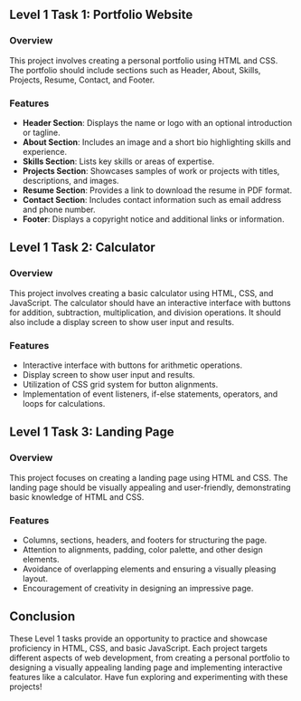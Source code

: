 
## Level 1 Task 1: Portfolio Website

### Overview
This project involves creating a personal portfolio using HTML and CSS. The portfolio should include sections such as Header, About, Skills, Projects, Resume, Contact, and Footer.

### Features
- **Header Section**: Displays the name or logo with an optional introduction or tagline.
- **About Section**: Includes an image and a short bio highlighting skills and experience.
- **Skills Section**: Lists key skills or areas of expertise.
- **Projects Section**: Showcases samples of work or projects with titles, descriptions, and images.
- **Resume Section**: Provides a link to download the resume in PDF format.
- **Contact Section**: Includes contact information such as email address and phone number.
- **Footer**: Displays a copyright notice and additional links or information.

## Level 1 Task 2: Calculator

### Overview
This project involves creating a basic calculator using HTML, CSS, and JavaScript. The calculator should have an interactive interface with buttons for addition, subtraction, multiplication, and division operations. It should also include a display screen to show user input and results.

### Features
- Interactive interface with buttons for arithmetic operations.
- Display screen to show user input and results.
- Utilization of CSS grid system for button alignments.
- Implementation of event listeners, if-else statements, operators, and loops for calculations.

## Level 1 Task 3: Landing Page

### Overview
This project focuses on creating a landing page using HTML and CSS. The landing page should be visually appealing and user-friendly, demonstrating basic knowledge of HTML and CSS.

### Features
- Columns, sections, headers, and footers for structuring the page.
- Attention to alignments, padding, color palette, and other design elements.
- Avoidance of overlapping elements and ensuring a visually pleasing layout.
- Encouragement of creativity in designing an impressive page.

## Conclusion
These Level 1 tasks provide an opportunity to practice and showcase proficiency in HTML, CSS, and basic JavaScript. Each project targets different aspects of web development, from creating a personal portfolio to designing a visually appealing landing page and implementing interactive features like a calculator. Have fun exploring and experimenting with these projects!
